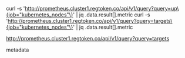 curl -s 'http://prometheus.cluster1.regtoken.co/api/v1/query?query=up\{job="kubernetes_nodes"\}' | jq .data.result[].metric
curl -s 'http://prometheus.cluster1.regtoken.co/api/v1/query?query=targets\{job="kubernetes_nodes"\}' | jq .data.result[].metric


http://prometheus.cluster1.regtoken.co/api/v1/query?query=targets


metadata